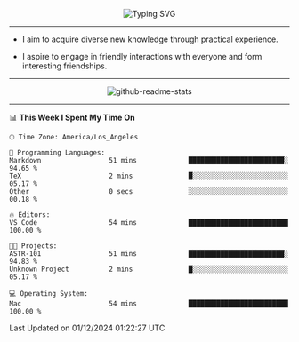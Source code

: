 <p align="center">
  <img src="https://readme-typing-svg.demolab.com?font=Fira+Code&weight=500&size=32&duration=2500&pause=1600&center=true&vCenter=true&random=false&width=1024&height=64&lines=Hi+there+%F0%9F%91%8B;I'm+delighted+you+could+make+it+here+%F0%9F%8E%89;I'm+Harry%2C+a+college+student+still+finding+my+way" alt="Typing SVG" />
</p>


---


- I aim to acquire diverse new knowledge through practical experience.

- I aspire to engage in friendly interactions with everyone and form interesting friendships.


---


<p align="center">
  <img src="https://github-readme-stats.vercel.app/api?username=Harry-Jing&show_icons=true" alt="github-readme-stats"/>
</p>


---

<!--START_SECTION:waka-->
📊 **This Week I Spent My Time On** 

```text
🕑︎ Time Zone: America/Los_Angeles

💬 Programming Languages: 
Markdown                 51 mins             ████████████████████████░   94.65 % 
TeX                      2 mins              █░░░░░░░░░░░░░░░░░░░░░░░░   05.17 % 
Other                    0 secs              ░░░░░░░░░░░░░░░░░░░░░░░░░   00.18 % 

🔥 Editors: 
VS Code                  54 mins             █████████████████████████   100.00 % 

🐱‍💻 Projects: 
ASTR-101                 51 mins             ████████████████████████░   94.83 % 
Unknown Project          2 mins              █░░░░░░░░░░░░░░░░░░░░░░░░   05.17 % 

💻 Operating System: 
Mac                      54 mins             █████████████████████████   100.00 % 
```


 Last Updated on 01/12/2024 01:22:27 UTC
<!--END_SECTION:waka-->
